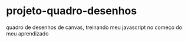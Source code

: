 # projeto-quadro-desenhos
quadro de desenhos de canvas, treinando meu javascript no começo do meu aprendizado
